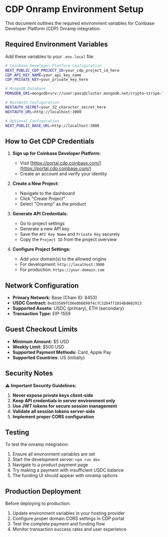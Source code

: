 # CDP Onramp Environment Setup

This document outlines the required environment variables for Coinbase Developer Platform (CDP) Onramp integration.

## Required Environment Variables

Add these variables to your `.env.local` file:

```bash
# Coinbase Developer Platform Configuration
NEXT_PUBLIC_CDP_PROJECT_ID=your_cdp_project_id_here
CDP_API_KEY_NAME=your_api_key_name  
CDP_PRIVATE_KEY=your_private_key_here

# MongoDB Database
MONGODB_URI=mongodb+srv://user:pass@cluster.mongodb.net/crypto-stripe-link

# NextAuth Configuration
NEXTAUTH_SECRET=your_32_character_secret_here
NEXTAUTH_URL=http://localhost:3000

# Optional Configuration
NEXT_PUBLIC_BASE_URL=http://localhost:3000
```

## How to Get CDP Credentials

1. **Sign up for Coinbase Developer Platform:**
   - Visit [https://portal.cdp.coinbase.com/](https://portal.cdp.coinbase.com/)
   - Create an account and verify your identity

2. **Create a New Project:**
   - Navigate to the dashboard
   - Click "Create Project"
   - Select "Onramp" as the product

3. **Generate API Credentials:**
   - Go to project settings
   - Generate a new API key
   - Save the `API Key Name` and `Private Key` securely
   - Copy the `Project ID` from the project overview

4. **Configure Project Settings:**
   - Add your domain(s) to the allowed origins
   - For development: `http://localhost:3000`
   - For production: `https://your-domain.com`

## Network Configuration

- **Primary Network:** Base (Chain ID: 8453)
- **USDC Contract:** `0x833589fCD6eDb6E08f4c7C32D4f71b54bdA02913`
- **Supported Assets:** USDC (primary), ETH (secondary)
- **Transaction Type:** EIP-1559

## Guest Checkout Limits

- **Minimum Amount:** $5 USD
- **Weekly Limit:** $500 USD
- **Supported Payment Methods:** Card, Apple Pay
- **Supported Countries:** US (initially)

## Security Notes

⚠️ **Important Security Guidelines:**

1. **Never expose private keys client-side**
2. **Keep API credentials in server environment only**
3. **Use JWT tokens for secure session management**
4. **Validate all session tokens server-side**
5. **Implement proper CORS configuration**

## Testing

To test the onramp integration:

1. Ensure all environment variables are set
2. Start the development server: `npm run dev`
3. Navigate to a product payment page
4. Try making a payment with insufficient USDC balance
5. The funding UI should appear with onramp options

## Production Deployment

Before deploying to production:

1. Update environment variables in your hosting provider
2. Configure proper domain CORS settings in CDP portal
3. Test the complete payment and funding flow
4. Monitor transaction success rates and user experience 